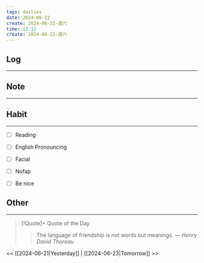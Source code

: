 ```yaml
---
tags: dailies  
date: 2024-06-22
create: 2024-06-22-週六
time: 12:12
create: 2024-06-22-週六
---
```


## Log
---


## Note
---


## Habit
---
- [ ] Reading
- [ ] English Pronouncing
- [ ] Facial
- [ ] Nofap
- [ ] Be nice


## Other
---

> [!Quote]+ Quote of the Day
> > The language of friendship is not words but meanings.
> — <cite>Henry David Thoreau</cite>

<< [[2024-06-21|Yesterday]] | [[2024-06-23|Tomorrow]] >>